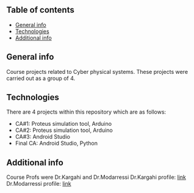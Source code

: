 ## Table of contents
* [General info](#general-info)
* [Technologies](#technologies)
* [Additional info](#add-info)


## General info
Course projects related to Cyber physical systems. These projects were carried out as a group of 4.
	
## Technologies
There are 4 projects within this repository which are as follows:
* CA#1: Proteus simulation tool, Arduino
* CA#2: Proteus simulation tool, Arduino
* CA#3: Android Studio
* Final CA: Android Studio, Python

## Additional info
Course Profs were Dr.Kargahi and Dr.Modarressi
 Dr.Kargahi profile: [link](https://profile.ut.ac.ir/~kargahi)
 Dr.Modarressi profile: [link](https://ece.ut.ac.ir/~modarressi)
